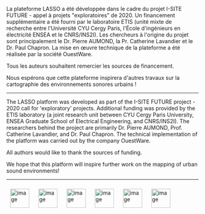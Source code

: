 La plateforme LASSO a été développée dans le cadre du projet I-SITE FUTURE - appel à projets "exploratoires" de 2020. Un financement supplémentaire a été fourni par le laboratoire ETIS (unité mixte de recherche entre l'Université CYU Cergy Paris, l'École d'ingénieurs en électricité ENSEA et le CNRS/INS2I). Les chercheurs à l'origine du projet sont principalement le Dr. Pierre AUMOND, la Pr. Catherine Lavandier et le Dr. Paul Chapron. La mise en œuvre technique de la plateforme a été réalisée par la société OuestWare.

Tous les auteurs souhaitent remercier les sources de financement.

Nous espérons que cette plateforme inspirera d'autres travaux sur la cartographie des environnements sonores urbains !

-------

The LASSO platform was developed as part of the I-SITE FUTURE project - 2020 call for 'exploratory' projects. Additional funding was provided by the ETIS laboratory (a joint research unit between CYU Cergy Paris University, ENSEA Graduate School of Electrical Engineering, and CNRS/INS2I). The researchers behind the project are primarily Dr. Pierre AUMOND, Prof. Catherine Lavandier, and Dr. Paul Chapron. The technical implementation of the platform was carried out by the company OuestWare.

All authors would like to thank the sources of funding.

We hope that this platform will inspire further work on the mapping of urban sound environments!

-------

<img style="border:10px solid transparent;" src="https://www.umrae.fr/fileadmin/contributeurs/UMRAE/UMRAE-logo.png" alt="image" height="50">
<img style="border:10px solid transparent;" src="https://www.univ-gustave-eiffel.fr/fileadmin/logo_univ_gustave_eiffel_rvb.svg" alt="image" height="50">
<img style="border:10px solid transparent;" src="https://www.cerema.fr/themes/custom/uas_base/images/LogoCerema_horizontal.svg" alt="image" height="50">
<img style="border:10px solid transparent;" src="https://universite-gustave-eiffel.github.io/lasso/logo/CNRS.svg" alt="image" height="50">


<img style="border:10px solid transparent;" src="https://universite-gustave-eiffel.github.io/lasso/logo/CYU.png" alt="image" height="50">
<img style="border:10px solid transparent;" src="https://universite-gustave-eiffel.github.io/lasso/logo/ETIS.png" alt="image" height="50">
